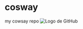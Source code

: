 # cosway
my cowsay repo
![Logo de GitHub]([https://github.githubassets.com/images/modules/logos_page/GitHub-Mark.png](https://raw.githubusercontent.com/bygregonline/cosway/refs/heads/main/screenshot.png))
